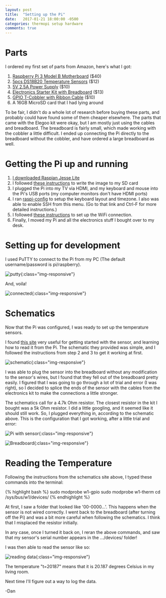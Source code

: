 ```yaml
---
layout: post
title:  "Setting up the Pi"
date:   2017-01-21 18:00:00 -0500
categories: thermopi setup hardware
comments: true
---
```

# Parts

I ordered my first set of parts from Amazon, here's what I got:

1. [Raspberry Pi 3 Model B Motherboard](https://www.amazon.com/gp/product/B01CD5VC92) ($40)
1. [5pcs DS18B20 Temperature Sensors](https://www.amazon.com/gp/product/B01JKVRVNI) ($12)
1. [5V 2.5A Power Supply](https://www.amazon.com/gp/product/B00MARDJZ4) ($10)
1. [Electronics Starter Kit with Breadboard](https://www.amazon.com/gp/product/B01ERP6WL4) ($13)
1. [GPIO T-Cobbler with Ribbon Cable](https://www.amazon.com/gp/product/B01CNKXM54) ($10)
1. A 16GB MicroSD card that I had lying around

To be fair, I didn't do a whole lot of research before buying these parts, and probably could have found some of them cheaper elsewhere. The parts that came with the Elegoo kit were okay, but I am mostly just using the cables and breadboard. The breadboard is fairly small, which made working with the cobbler a little difficult. I ended up connecting the Pi directly to the breadboard without the cobbler, and have ordered a large breadboard as well.<!--more-->

# Getting the Pi up and running

1. [I downloaded Raspian Jesse Lite](https://www.raspberrypi.org/downloads/raspbian/)
1. I followed [these instructions](https://www.raspberrypi.org/documentation/installation/installing-images/windows.md) to write the image to my SD card
1. I plugged the Pi into my TV via HDMI, and my keyboard and mouse into the Pi's USB ports (my computer monitors don't have HDMI ports)
1. I ran [raspi-config](https://www.raspberrypi.org/documentation/configuration/raspi-config.md) to setup the keyboard layout and timezone. I also was able to enable SSH from this menu. (Go to that link and Ctrl-F for more detailed instructions.)
1. I followed [these instructions](https://thepihut.com/blogs/raspberry-pi-tutorials/83502916-how-to-setup-wifi-on-raspbian-jessie-lite) to set up the WiFi connection.
1. Finally, I moved my Pi and all the electronics stuff I bought over to my desk.

# Setting up for development

I used PuTTY to connect to the Pi from my PC (The default username/password is pi/raspberry).

![putty]({{site.url}}/assets/2017-01-21-setting-up-the-pi/putty.png){:class="img-responsive"}

And, voila!

![connected]({{site.url}}/assets/2017-01-21-setting-up-the-pi/connected.png){:class="img-responsive"}

# Schematics

Now that the Pi was configured, I was ready to set up the temperature sensors.

I found [this site](http://www.cl.cam.ac.uk/projects/raspberrypi/tutorials/temperature/#step-two) very useful for getting started with the sensor, and learning how to read it from the Pi. The schematic they provided was simple, and I followed the instructions from step 2 and 3 to get it working at first.

![schematic]({{site.url}}/assets/2017-01-21-setting-up-the-pi/schematic.png){:class="img-responsive"}

I was able to plug the sensor into the breadboard without any modification to the sensor's wires, but I found that they fell out of the breadboard pretty easily. I figured that I was going to go through a lot of trial and error (I was right), so I decided to splice the ends of the sensor with the cables from the electronics kit to make the connections a little stronger.

The schematics call for a 4.7k Ohm resistor. The closest resistor in the kit I bought was a 5k Ohm resistor. I did a little googling, and it seemed like it should still work. So, I plugged everything in, according to the schematic above. This is the configuration that I got working, after a little trial and error:

![Pi with sensor]({{site.url}}/assets/2017-01-21-setting-up-the-pi/pi-with-sensor.jpg){:class="img-responsive"}

![Breadboard]({{site.url}}/assets/2017-01-21-setting-up-the-pi/breadboard.jpg){:class="img-responsive"}

# Reading the Temperature

Following the instructions from the schematics site above, I typed these commands into the terminal:

{% highlight bash %}
sudo modprobe w1-gpio
sudo modprobe w1-therm
cd /sys/bus/w1/devices/
{% endhighlight %}

At first, I saw a folder that looked like '00-0000...'. This happens when the sensor is not wired correctly. I went back to the breadboard (after turning off the Pi) and was a bit more careful when following the schematics. I think that I misplaced the resistor initially.

In any case, once I turned it back on, I reran the above commands, and saw that my sensor's serial number appears in the .../devices/ folder!

I was then able to read the sensor like so:

![reading data]({{site.url}}/assets/2017-01-21-setting-up-the-pi/reading_sensor_data.png){:class="img-responsive"}

The temperature "t=20187" means that it is 20.187 degrees Celsius in my living room.

Next time I'll figure out a way to log the data.

-Dan

